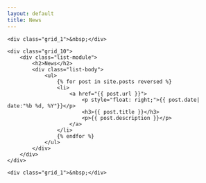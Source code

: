 ```yaml
---
layout: default
title: News
---
```


<div class="container_12">

    <div class="grid_1">&nbsp;</div>

    <div class="grid_10">
        <div class="list-module">
            <h2>News</h2>
            <div class="list-body">
                <ul>
                    {% for post in site.posts reversed %}
                    <li>
                        <a href="{{ post.url }}">
                            <p style="float: right;">{{ post.date| date:"%b %d, %Y"}}</p>
                            <h3>{{ post.title }}</h3>
                            <p>{{ post.description }}</p>
                        </a>
                    </li>
                    {% endfor %}
                </ul>
            </div>
        </div>
    </div>

    <div class="grid_1">&nbsp;</div>

</div>